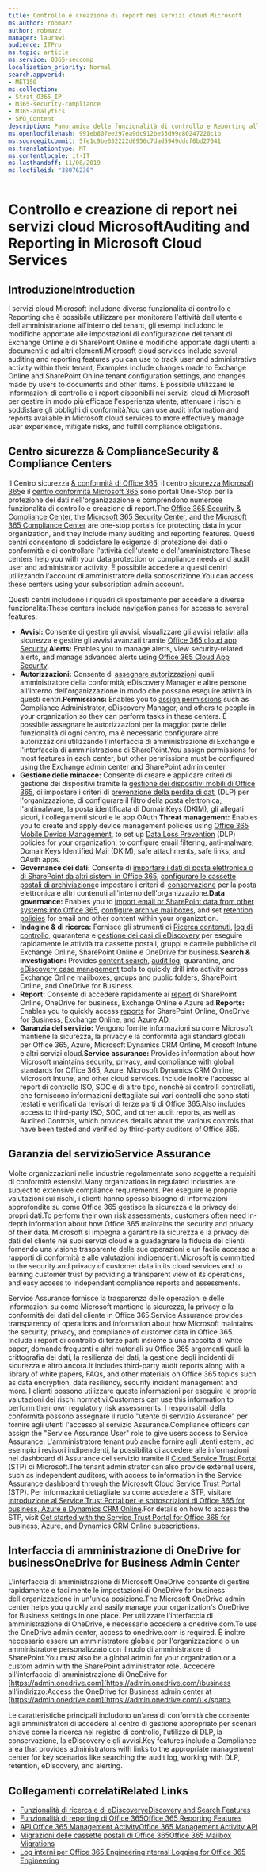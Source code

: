```yaml
---
title: Controllo e creazione di report nei servizi cloud Microsoft
ms.author: robmazz
author: robmazz
manager: laurawi
audience: ITPro
ms.topic: article
ms.service: O365-seccomp
localization_priority: Normal
search.appverid:
- MET150
ms.collection:
- Strat_O365_IP
- M365-security-compliance
- M365-analytics
- SPO_Content
description: Panoramica delle funzionalità di controllo e Reporting all'interno di Office 365, Microsoft 365 e Service Assurance.
ms.openlocfilehash: 991eb807ee297ea9dc912be53d99c80247220c1b
ms.sourcegitcommit: 5fe1c9be652222d6956c7dad5949ddcf0bd27041
ms.translationtype: MT
ms.contentlocale: it-IT
ms.lasthandoff: 11/08/2019
ms.locfileid: "38076230"
---
```

# <a name="auditing-and-reporting-in-microsoft-cloud-services"></a><span data-ttu-id="32979-103">Controllo e creazione di report nei servizi cloud Microsoft</span><span class="sxs-lookup"><span data-stu-id="32979-103">Auditing and Reporting in Microsoft Cloud Services</span></span>

## <a name="introduction"></a><span data-ttu-id="32979-104">Introduzione</span><span class="sxs-lookup"><span data-stu-id="32979-104">Introduction</span></span>

<span data-ttu-id="32979-105">I servizi cloud Microsoft includono diverse funzionalità di controllo e Reporting che è possibile utilizzare per monitorare l'attività dell'utente e dell'amministrazione all'interno del tenant, gli esempi includono le modifiche apportate alle impostazioni di configurazione del tenant di Exchange Online e di SharePoint Online e modifiche apportate dagli utenti ai documenti e ad altri elementi.</span><span class="sxs-lookup"><span data-stu-id="32979-105">Microsoft cloud services include several auditing and reporting features you can use to track user and administrative activity within their tenant, Examples include changes made to Exchange Online and SharePoint Online tenant configuration settings, and changes made by users to documents and other items.</span></span> <span data-ttu-id="32979-106">È possibile utilizzare le informazioni di controllo e i report disponibili nei servizi cloud di Microsoft per gestire in modo più efficace l'esperienza utente, attenuare i rischi e soddisfare gli obblighi di conformità.</span><span class="sxs-lookup"><span data-stu-id="32979-106">You can use audit information and reports available in Microsoft cloud services to more effectively manage user experience, mitigate risks, and fulfill compliance obligations.</span></span>

## <a name="security--compliance-centers"></a><span data-ttu-id="32979-107">Centro sicurezza & Compliance</span><span class="sxs-lookup"><span data-stu-id="32979-107">Security & Compliance Centers</span></span>

<span data-ttu-id="32979-108">Il Centro sicurezza [& conformità di Office 365](https://protection.office.com), il centro [sicurezza Microsoft 365](https://security.microsoft.com)e il [centro conformità Microsoft 365](https://compliance.microsoft.com) sono portali One-Stop per la protezione dei dati nell'organizzazione e comprendono numerose funzionalità di controllo e creazione di report.</span><span class="sxs-lookup"><span data-stu-id="32979-108">The [Office 365 Security & Compliance Center](https://protection.office.com), the [Microsoft 365 Security Center](https://security.microsoft.com), and the [Microsoft 365 Compliance Center](https://compliance.microsoft.com) are one-stop portals for protecting data in your organization, and they include many auditing and reporting features.</span></span> <span data-ttu-id="32979-109">Questi centri consentono di soddisfare le esigenze di protezione dei dati o conformità e di controllare l'attività dell'utente e dell'amministratore.</span><span class="sxs-lookup"><span data-stu-id="32979-109">These centers help you with your data protection or compliance needs and audit user and administrator activity.</span></span> <span data-ttu-id="32979-110">È possibile accedere a questi centri utilizzando l'account di amministratore della sottoscrizione.</span><span class="sxs-lookup"><span data-stu-id="32979-110">You can access these centers using your subscription admin account.</span></span>

<span data-ttu-id="32979-111">Questi centri includono i riquadri di spostamento per accedere a diverse funzionalità:</span><span class="sxs-lookup"><span data-stu-id="32979-111">These centers include navigation panes for access to several features:</span></span>

- <span data-ttu-id="32979-112">**Avvisi:** Consente di gestire gli avvisi, visualizzare gli avvisi relativi alla sicurezza e gestire gli avvisi avanzati tramite [Office 365 cloud app Security](https://docs.microsoft.com/cloud-app-security/what-is-cloud-app-security).</span><span class="sxs-lookup"><span data-stu-id="32979-112">**Alerts:** Enables you to manage alerts, view security-related alerts, and manage advanced alerts using [Office 365 Cloud App Security](https://docs.microsoft.com/cloud-app-security/what-is-cloud-app-security).</span></span>
- <span data-ttu-id="32979-113">**Autorizzazioni:** Consente di [assegnare autorizzazioni](https://support.office.com/article/Give-users-access-to-the-Office-365-Security-Compliance-Center-2cfce2c8-20c5-47f9-afc4-24b059c1bd76) quali amministratore della conformità, eDiscovery Manager e altre persone all'interno dell'organizzazione in modo che possano eseguire attività in questi centri.</span><span class="sxs-lookup"><span data-stu-id="32979-113">**Permissions:** Enables you to [assign permissions](https://support.office.com/article/Give-users-access-to-the-Office-365-Security-Compliance-Center-2cfce2c8-20c5-47f9-afc4-24b059c1bd76) such as Compliance Administrator, eDiscovery Manager, and others to people in your organization so they can perform tasks in these centers.</span></span> <span data-ttu-id="32979-114">È possibile assegnare le autorizzazioni per la maggior parte delle funzionalità di ogni centro, ma è necessario configurare altre autorizzazioni utilizzando l'interfaccia di amministrazione di Exchange e l'interfaccia di amministrazione di SharePoint.</span><span class="sxs-lookup"><span data-stu-id="32979-114">You assign permissions for most features in each center, but other permissions must be configured using the Exchange admin center and SharePoint admin center.</span></span>
- <span data-ttu-id="32979-115">**Gestione delle minacce:** Consente di creare e applicare criteri di gestione dei dispositivi tramite la [gestione dei dispositivi mobili di Office 365](https://support.office.com/article/Overview-of-Mobile-Device-Management-for-Office-365-faa7d8e5-645d-4d59-839c-c8d4c1869e4a), di impostare i criteri di [prevenzione della perdita di dati](https://support.office.com/article/Overview-of-data-loss-prevention-policies-1966b2a7-d1e2-4d92-ab61-42efbb137f5e) (DLP) per l'organizzazione, di configurare il filtro della posta elettronica, l'antimalware, la posta identificata di DomainKeys (DKIM), gli allegati sicuri, i collegamenti sicuri e le app OAuth.</span><span class="sxs-lookup"><span data-stu-id="32979-115">**Threat management:** Enables you to create and apply device management policies using [Office 365 Mobile Device Management](https://support.office.com/article/Overview-of-Mobile-Device-Management-for-Office-365-faa7d8e5-645d-4d59-839c-c8d4c1869e4a), to set up [Data Loss Prevention](https://support.office.com/article/Overview-of-data-loss-prevention-policies-1966b2a7-d1e2-4d92-ab61-42efbb137f5e) (DLP) policies for your organization, to configure email filtering, anti-malware, DomainKeys Identified Mail (DKIM), safe attachments, safe links, and OAuth apps.</span></span>
- <span data-ttu-id="32979-116">**Governance dei dati:** Consente di [importare i dati di posta elettronica o di SharePoint da altri sistemi in Office 365](https://support.office.com/article/Import-PST-files-or-SharePoint-data-to-Office-365-ba688e0a-0fcb-4bd7-8e57-2b669564ea84), [configurare le cassette postali di archiviazione](https://support.office.com/article/Enable-archive-mailboxes-in-the-Office-365-Security-Compliance-Center-268a109e-7843-405b-bb3d-b9393b2342ce)e impostare i criteri di [conservazione](https://docs.microsoft.com/microsoft-365/compliance/retention-policies) per la posta elettronica e altri contenuti all'interno dell'organizzazione.</span><span class="sxs-lookup"><span data-stu-id="32979-116">**Data governance:** Enables you to [import email or SharePoint data from other systems into Office 365](https://support.office.com/article/Import-PST-files-or-SharePoint-data-to-Office-365-ba688e0a-0fcb-4bd7-8e57-2b669564ea84), [configure archive mailboxes](https://support.office.com/article/Enable-archive-mailboxes-in-the-Office-365-Security-Compliance-Center-268a109e-7843-405b-bb3d-b9393b2342ce), and set [retention policies](https://docs.microsoft.com/microsoft-365/compliance/retention-policies) for email and other content within your organization.</span></span>
- <span data-ttu-id="32979-117">**Indagine & di ricerca:** Fornisce gli strumenti di [Ricerca contenuti](https://support.office.com/article/Run-a-Content-Search-in-the-Office-365-Security-Compliance-Center-61852fd9-fe8a-4880-a339-cb19ed3bff4a), [log di controllo](https://support.office.com/article/Search-the-audit-log-in-the-Office-365-Security-Compliance-Center-0d4d0f35-390b-4518-800e-0c7ec95e946c), quarantena e [gestione dei casi di eDiscovery](https://support.office.com/article/Manage-eDiscovery-cases-in-the-Office-365-Security-Compliance-Center-edea80d6-20a7-40fb-b8c4-5e8c8395f6da) per eseguire rapidamente le attività tra cassette postali, gruppi e cartelle pubbliche di Exchange Online, SharePoint Online e OneDrive for business.</span><span class="sxs-lookup"><span data-stu-id="32979-117">**Search & investigation:** Provides [content search](https://support.office.com/article/Run-a-Content-Search-in-the-Office-365-Security-Compliance-Center-61852fd9-fe8a-4880-a339-cb19ed3bff4a), [audit log](https://support.office.com/article/Search-the-audit-log-in-the-Office-365-Security-Compliance-Center-0d4d0f35-390b-4518-800e-0c7ec95e946c), quarantine, and [eDiscovery case management](https://support.office.com/article/Manage-eDiscovery-cases-in-the-Office-365-Security-Compliance-Center-edea80d6-20a7-40fb-b8c4-5e8c8395f6da) tools to quickly drill into activity across Exchange Online mailboxes, groups and public folders, SharePoint Online, and OneDrive for Business.</span></span>
- <span data-ttu-id="32979-118">**Report:** Consente di accedere rapidamente ai [report](https://support.office.com/article/Reports-in-the-Office-365-Security-Compliance-Center-7acd33ce-1ec8-49fb-b625-43bac7b58c5a) di SharePoint Online, OneDrive for business, Exchange Online e Azure ad.</span><span class="sxs-lookup"><span data-stu-id="32979-118">**Reports:** Enables you to quickly access [reports](https://support.office.com/article/Reports-in-the-Office-365-Security-Compliance-Center-7acd33ce-1ec8-49fb-b625-43bac7b58c5a) for SharePoint Online, OneDrive for Business, Exchange Online, and Azure AD.</span></span>
- <span data-ttu-id="32979-119">**Garanzia del servizio:** Vengono fornite informazioni su come Microsoft mantiene la sicurezza, la privacy e la conformità agli standard globali per Office 365, Azure, Microsoft Dynamics CRM Online, Microsoft Intune e altri servizi cloud.</span><span class="sxs-lookup"><span data-stu-id="32979-119">**Service assurance:** Provides information about how Microsoft maintains security, privacy, and compliance with global standards for Office 365, Azure, Microsoft Dynamics CRM Online, Microsoft Intune, and other cloud services.</span></span> <span data-ttu-id="32979-120">Include inoltre l'accesso ai report di controllo ISO, SOC e di altro tipo, nonché ai controlli controllati, che forniscono informazioni dettagliate sui vari controlli che sono stati testati e verificati da revisori di terze parti di Office 365.</span><span class="sxs-lookup"><span data-stu-id="32979-120">Also includes access to third-party ISO, SOC, and other audit reports, as well as Audited Controls, which provides details about the various controls that have been tested and verified by third-party auditors of Office 365.</span></span>

## <a name="service-assurance"></a><span data-ttu-id="32979-121">Garanzia del servizio</span><span class="sxs-lookup"><span data-stu-id="32979-121">Service Assurance</span></span>

<span data-ttu-id="32979-122">Molte organizzazioni nelle industrie regolamentate sono soggette a requisiti di conformità estensivi.</span><span class="sxs-lookup"><span data-stu-id="32979-122">Many organizations in regulated industries are subject to extensive compliance requirements.</span></span> <span data-ttu-id="32979-123">Per eseguire le proprie valutazioni sui rischi, i clienti hanno spesso bisogno di informazioni approfondite su come Office 365 gestisce la sicurezza e la privacy dei propri dati.</span><span class="sxs-lookup"><span data-stu-id="32979-123">To perform their own risk assessments, customers often need in-depth information about how Office 365 maintains the security and privacy of their data.</span></span> <span data-ttu-id="32979-124">Microsoft si impegna a garantire la sicurezza e la privacy dei dati del cliente nei suoi servizi cloud e a guadagnare la fiducia dei clienti fornendo una visione trasparente delle sue operazioni e un facile accesso ai rapporti di conformità e alle valutazioni indipendenti.</span><span class="sxs-lookup"><span data-stu-id="32979-124">Microsoft is committed to the security and privacy of customer data in its cloud services and to earning customer trust by providing a transparent view of its operations, and easy access to independent compliance reports and assessments.</span></span>

<span data-ttu-id="32979-125">Service Assurance fornisce la trasparenza delle operazioni e delle informazioni su come Microsoft mantiene la sicurezza, la privacy e la conformità dei dati del cliente in Office 365.</span><span class="sxs-lookup"><span data-stu-id="32979-125">Service Assurance provides transparency of operations and information about how Microsoft maintains the security, privacy, and compliance of customer data in Office 365.</span></span> <span data-ttu-id="32979-126">Include i report di controllo di terze parti insieme a una raccolta di white paper, domande frequenti e altri materiali su Office 365 argomenti quali la crittografia dei dati, la resilienza dei dati, la gestione degli incidenti di sicurezza e altro ancora.</span><span class="sxs-lookup"><span data-stu-id="32979-126">It includes third-party audit reports along with a library of white papers, FAQs, and other materials on Office 365 topics such as data encryption, data resiliency, security incident management and more.</span></span> <span data-ttu-id="32979-127">I clienti possono utilizzare queste informazioni per eseguire le proprie valutazioni dei rischi normativi.</span><span class="sxs-lookup"><span data-stu-id="32979-127">Customers can use this information to perform their own regulatory risk assessments.</span></span> <span data-ttu-id="32979-128">I responsabili della conformità possono assegnare il ruolo "utente di servizio Assurance" per fornire agli utenti l'accesso al servizio Assurance.</span><span class="sxs-lookup"><span data-stu-id="32979-128">Compliance officers can assign the "Service Assurance User" role to give users access to Service Assurance.</span></span> <span data-ttu-id="32979-129">L'amministratore tenant può anche fornire agli utenti esterni, ad esempio i revisori indipendenti, la possibilità di accedere alle informazioni nel dashboard di Assurance del servizio tramite il [Cloud Service Trust Portal](https://aka.ms/STP) (STP) di Microsoft.</span><span class="sxs-lookup"><span data-stu-id="32979-129">The tenant administrator can also provide external users, such as independent auditors, with access to information in the Service Assurance dashboard through the [Microsoft Cloud Service Trust Portal](https://aka.ms/STP) (STP).</span></span> <span data-ttu-id="32979-130">Per informazioni dettagliate su come accedere a STP, visitare [Introduzione al Service Trust Portal per le sottoscrizioni di Office 365 for business, Azure e Dynamics CRM Online](https://aka.ms/STPHelp).</span><span class="sxs-lookup"><span data-stu-id="32979-130">For details on how to access the STP, visit [Get started with the Service Trust Portal for Office 365 for business, Azure, and Dynamics CRM Online subscriptions](https://aka.ms/STPHelp).</span></span>

## <a name="onedrive-for-business-admin-center"></a><span data-ttu-id="32979-131">Interfaccia di amministrazione di OneDrive for business</span><span class="sxs-lookup"><span data-stu-id="32979-131">OneDrive for Business Admin Center</span></span>

<span data-ttu-id="32979-132">L'interfaccia di amministrazione di Microsoft OneDrive consente di gestire rapidamente e facilmente le impostazioni di OneDrive for business dell'organizzazione in un'unica posizione.</span><span class="sxs-lookup"><span data-stu-id="32979-132">The Microsoft OneDrive admin center helps you quickly and easily manage your organization's OneDrive for Business settings in one place.</span></span> <span data-ttu-id="32979-133">Per utilizzare l'interfaccia di amministrazione di OneDrive, è necessario accedere a onedrive.com.</span><span class="sxs-lookup"><span data-stu-id="32979-133">To use the OneDrive admin center, access to onedrive.com is required.</span></span> <span data-ttu-id="32979-134">È inoltre necessario essere un amministratore globale per l'organizzazione o un amministratore personalizzato con il ruolo di amministratore di SharePoint.</span><span class="sxs-lookup"><span data-stu-id="32979-134">You must also be a global admin for your organization or a custom admin with the SharePoint administrator role.</span></span> <span data-ttu-id="32979-135">Accedere all'interfaccia di amministrazione di OneDrive for [https://admin.onedrive.com](https://admin.onedrive.com/)business all'indirizzo.</span><span class="sxs-lookup"><span data-stu-id="32979-135">Access the OneDrive for Business admin center at [https://admin.onedrive.com](https://admin.onedrive.com/).</span></span>

<span data-ttu-id="32979-136">Le caratteristiche principali includono un'area di conformità che consente agli amministratori di accedere al centro di gestione appropriato per scenari chiave come la ricerca nel registro di controllo, l'utilizzo di DLP, la conservazione, la eDiscovery e gli avvisi.</span><span class="sxs-lookup"><span data-stu-id="32979-136">Key features include a Compliance area that provides administrators with links to the appropriate management center for key scenarios like searching the audit log, working with DLP, retention, eDiscovery, and alerting.</span></span>

## <a name="related-links"></a><span data-ttu-id="32979-137">Collegamenti correlati</span><span class="sxs-lookup"><span data-stu-id="32979-137">Related Links</span></span>

- [<span data-ttu-id="32979-138">Funzionalità di ricerca e di eDiscovery</span><span class="sxs-lookup"><span data-stu-id="32979-138">eDiscovery and Search Features</span></span>](office-365-ediscovery-and-search-features.md)
- [<span data-ttu-id="32979-139">Funzionalità di reporting di Office 365</span><span class="sxs-lookup"><span data-stu-id="32979-139">Office 365 Reporting Features</span></span>](office-365-reporting-features.md)
- [<span data-ttu-id="32979-140">API Office 365 Management Activity</span><span class="sxs-lookup"><span data-stu-id="32979-140">Office 365 Management Activity API</span></span>](office-365-management-activity-api.md)
- [<span data-ttu-id="32979-141">Migrazioni delle cassette postali di Office 365</span><span class="sxs-lookup"><span data-stu-id="32979-141">Office 365 Mailbox Migrations</span></span>](office-365-mailbox-migrations.md)
- [<span data-ttu-id="32979-142">Log interni per Office 365 Engineering</span><span class="sxs-lookup"><span data-stu-id="32979-142">Internal Logging for Office 365 Engineering</span></span>](office-365-internal-logging.md)